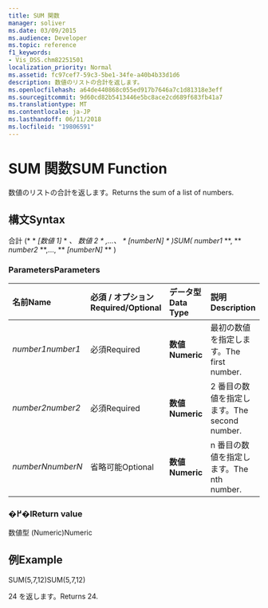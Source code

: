 ```yaml
---
title: SUM 関数
manager: soliver
ms.date: 03/09/2015
ms.audience: Developer
ms.topic: reference
f1_keywords:
- Vis_DSS.chm82251501
localization_priority: Normal
ms.assetid: fc97cef7-59c3-5be1-34fe-a40b4b33d1d6
description: 数値のリストの合計を返します。
ms.openlocfilehash: a64de440868c055ed917b7646a7c1d81318e3eff
ms.sourcegitcommit: 9d60cd82b5413446e5bc8ace2cd689f683fb41a7
ms.translationtype: MT
ms.contentlocale: ja-JP
ms.lasthandoff: 06/11/2018
ms.locfileid: "19806591"
---
```

# <a name="sum-function"></a><span data-ttu-id="66ba5-103">SUM 関数</span><span class="sxs-lookup"><span data-stu-id="66ba5-103">SUM Function</span></span>

<span data-ttu-id="66ba5-104">数値のリストの合計を返します。</span><span class="sxs-lookup"><span data-stu-id="66ba5-104">Returns the sum of a list of numbers.</span></span>
  
## <a name="syntax"></a><span data-ttu-id="66ba5-105">構文</span><span class="sxs-lookup"><span data-stu-id="66ba5-105">Syntax</span></span>

<span data-ttu-id="66ba5-106">合計 (* * *[数値 1]* * *、* **数値 2* * *,...、* * *[numberN]* * *)</span><span class="sxs-lookup"><span data-stu-id="66ba5-106">SUM(** *number1* **, ** *number2* **,..., ** *[numberN]* ** )</span></span> 
  
### <a name="parameters"></a><span data-ttu-id="66ba5-107">Parameters</span><span class="sxs-lookup"><span data-stu-id="66ba5-107">Parameters</span></span>

|<span data-ttu-id="66ba5-108">**名前**</span><span class="sxs-lookup"><span data-stu-id="66ba5-108">**Name**</span></span>|<span data-ttu-id="66ba5-109">**必須 / オプション**</span><span class="sxs-lookup"><span data-stu-id="66ba5-109">**Required/Optional**</span></span>|<span data-ttu-id="66ba5-110">**データ型**</span><span class="sxs-lookup"><span data-stu-id="66ba5-110">**Data Type**</span></span>|<span data-ttu-id="66ba5-111">**説明**</span><span class="sxs-lookup"><span data-stu-id="66ba5-111">**Description**</span></span>|
|:-----|:-----|:-----|:-----|
| <span data-ttu-id="66ba5-112">_number1_</span><span class="sxs-lookup"><span data-stu-id="66ba5-112">_number1_</span></span> <br/> |<span data-ttu-id="66ba5-113">必須</span><span class="sxs-lookup"><span data-stu-id="66ba5-113">Required</span></span>  <br/> |<span data-ttu-id="66ba5-114">**数値**</span><span class="sxs-lookup"><span data-stu-id="66ba5-114">**Numeric**</span></span> <br/> |<span data-ttu-id="66ba5-115">最初の数値を指定します。</span><span class="sxs-lookup"><span data-stu-id="66ba5-115">The first number.</span></span>  <br/> |
| <span data-ttu-id="66ba5-116">_number2_</span><span class="sxs-lookup"><span data-stu-id="66ba5-116">_number2_</span></span> <br/> |<span data-ttu-id="66ba5-117">必須</span><span class="sxs-lookup"><span data-stu-id="66ba5-117">Required</span></span>  <br/> |<span data-ttu-id="66ba5-118">**数値**</span><span class="sxs-lookup"><span data-stu-id="66ba5-118">**Numeric**</span></span> <br/> |<span data-ttu-id="66ba5-119">2 番目の数値を指定します。</span><span class="sxs-lookup"><span data-stu-id="66ba5-119">The second number.</span></span>  <br/> |
| <span data-ttu-id="66ba5-120">_numberN_</span><span class="sxs-lookup"><span data-stu-id="66ba5-120">_numberN_</span></span> <br/> |<span data-ttu-id="66ba5-121">省略可能</span><span class="sxs-lookup"><span data-stu-id="66ba5-121">Optional</span></span>  <br/> |<span data-ttu-id="66ba5-122">**数値**</span><span class="sxs-lookup"><span data-stu-id="66ba5-122">**Numeric**</span></span> <br/> |<span data-ttu-id="66ba5-123">n 番目の数値を指定します。</span><span class="sxs-lookup"><span data-stu-id="66ba5-123">The nth number.</span></span>  <br/> |
   
### <a name="return-value"></a><span data-ttu-id="66ba5-124">�߂�l</span><span class="sxs-lookup"><span data-stu-id="66ba5-124">Return value</span></span>

<span data-ttu-id="66ba5-125">数値型 (Numeric)</span><span class="sxs-lookup"><span data-stu-id="66ba5-125">Numeric</span></span>
  
## <a name="example"></a><span data-ttu-id="66ba5-126">例</span><span class="sxs-lookup"><span data-stu-id="66ba5-126">Example</span></span>

<span data-ttu-id="66ba5-127">SUM(5,7,12)</span><span class="sxs-lookup"><span data-stu-id="66ba5-127">SUM(5,7,12)</span></span>
  
<span data-ttu-id="66ba5-128">24 を返します。</span><span class="sxs-lookup"><span data-stu-id="66ba5-128">Returns 24.</span></span>
  


